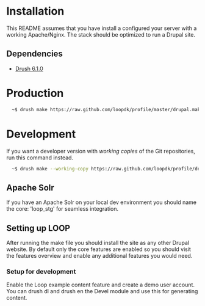 # Installation
This README assumes that you have install a configured your server with a
working Apache/Nginx. The stack should be optimized to run a Drupal site.

## Dependencies
* [Drush 6.1.0](https://github.com/drush-ops/drush)

# Production
```sh
  ~$ drush make https://raw.github.com/loopdk/profile/master/drupal.make loop
```

# Development
If you want a developer version with _working copies_ of the Git repositories,
run this command instead.

```sh
  ~$ drush make --working-copy https://raw.github.com/loopdk/profile/development/drupal.make loop
```

## Apache Solr
If you have an Apache Solr on your local dev environment you should name the core: 'loop_stg' for seamless integration.

## Setting up LOOP
After running the make file you should install the site as any other Drupal website.
By default only the core features are enabled so you should visit the features overview and enable any additional features you would need.

### Setup for development
Enable the Loop example content feature and create a demo user account.
You can drush dl and drush en the Devel module and use this for generating content.
